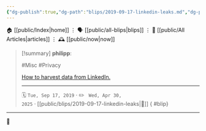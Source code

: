 ```yaml
---
{"dg-publish":true,"dg-path":"blips/2019-09-17-linkedin-leaks.md","dg-permalink":"2019/09/17/linkedin-leaks/","permalink":"/2019/09/17/linkedin-leaks/","title":"philipp @ 2019-09-17"}
---
```



<div class="transclusion internal-embed is-loaded"><div class="markdown-embed">




🏠 [[public/Index\|home]]  ⋮ 🗣️ [[public/all-blips\|blips]] ⋮  📝 [[public/All Articles\|articles]]  ⋮ 🕰️ [[public/now\|now]]


</div></div>


> [!summary] **philipp**:
>
> #Misc #Privacy
>
> [How to harvest data from LinkedIn.](http://cloudinvent.com/blog/harvesting-linkedin-data-for-fun-profit/)
> - - -
>
> 🗓️ <code>Tue, Sep 17, 2019</code>  · ✏️ <code> Wed, Apr 30, 2025</code>  · [[public/blips/2019-09-17-linkedin-leaks\|🔗]]
{ #blip}


- - -

 👾
